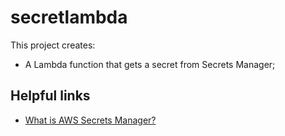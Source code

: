 # secretlambda

This project creates:
- A Lambda function that gets a secret from Secrets Manager;

## Helpful links

- [What is AWS Secrets Manager?][1]

[1]: https://docs.aws.amazon.com/secretsmanager/latest/userguide/intro.html
